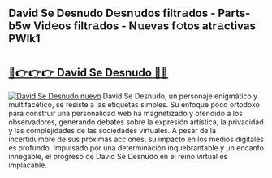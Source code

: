 ## David Se Desnudo D𝚎sn𝚞dos filtr𝚊dos - Parts-b5w Vid𝚎os filtr𝚊dos - N𝚞evas f𝚘tos atr𝚊ctivas PWlk1

# <h2><a href="http://mbcfj9h.tromn.icu/?c=David+Se+Desnudo">🔗👉👉👉 David Se Desnudo 🔗🔗</a></h2>

[![David Se Desnudo nuevo](https://i.imgur.com/pEAQMta.gif)](http://mbcfj9h.tromn.icu/?c=David+Se+Desnudo)
David Se Desnudo, un personaje enigmático y multifacético, se resiste a las etiquetas simples. Su enfoque poco ortodoxo para construir una personalidad web ha magnetizado y ofendido a los observadores, generando debates sobre la expresión artística, la privacidad y las complejidades de las sociedades virtuales. A pesar de la incertidumbre de sus próximas acciones, su impacto en los medios digitales es profundo. Impulsado por una determinación inquebrantable y un encanto innegable, el progreso de David Se Desnudo en el reino virtual es implacable.
